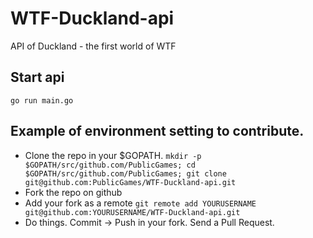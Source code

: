 # WTF-Duckland-api
API of Duckland - the first world of WTF

## Start api 
`go run main.go`

## Example of environment setting to contribute.

- Clone the repo in your $GOPATH. `mkdir -p $GOPATH/src/github.com/PublicGames; cd $GOPATH/src/github.com/PublicGames; git clone git@github.com:PublicGames/WTF-Duckland-api.git`
- Fork the repo on github
- Add your fork as a remote `git remote add YOURUSERNAME git@github.com:YOURUSERNAME/WTF-Duckland-api.git`
- Do things. Commit -> Push in your fork. Send a Pull Request.
